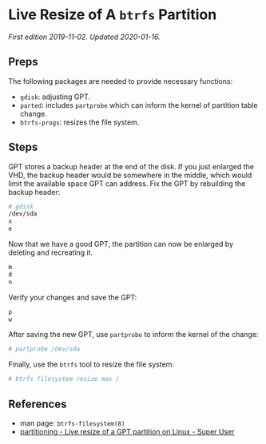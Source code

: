 # Live Resize of A `btrfs` Partition

*First edition 2019-11-02.*
*Updated 2020-01-16.*

## Preps

The following packages are needed to provide necessary functions:

* `gdisk`: adjusting GPT.
* `parted`: includes `partprobe` which can inform the kernel of partition table change.
* `btrfs-progs`: resizes the file system.

## Steps

GPT stores a backup header at the end of the disk. If you just enlarged the VHD, the backup header would be somewhere in the middle, which would limit the available space GPT can address. Fix the GPT by rebuilding the backup header:

```bash
# gdisk
/dev/sda
x
e
```

Now that we have a good GPT, the partition can now be enlarged by deleting and recreating it.

```bash
m
d
n
```

Verify your changes and save the GPT:

```bash
p
w
```

After saving the new GPT, use `partprobe` to inform the kernel of the change:

```bash
# partprobe /dev/sda
```

Finally, use the `btrfs` tool to resize the file system:

```bash
# btrfs filesystem resize max /
```

## References

* man page: `btrfs-filesystem(8)`
* [partitioning - Live resize of a GPT partition on Linux - Super User](https://superuser.com/questions/660309/live-resize-of-a-gpt-partition-on-linux)